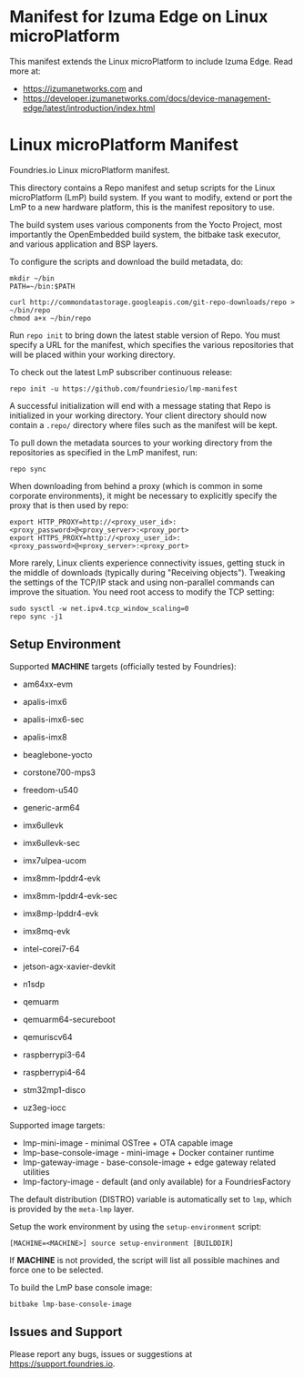 Manifest for Izuma Edge on Linux microPlatform
==============================================

This manifest extends the Linux microPlatform to include Izuma Edge.
Read more at:

* https://izumanetworks.com and
* https://developer.izumanetworks.com/docs/device-management-edge/latest/introduction/index.html


Linux microPlatform Manifest
============================

Foundries.io Linux microPlatform manifest.

This directory contains a Repo manifest and setup scripts for the
Linux microPlatform (LmP) build system. If you want to modify, extend or port
the LmP to a new hardware platform, this is the manifest repository to use.

The build system uses various components from the Yocto Project, most
importantly the OpenEmbedded build system, the bitbake task executor, and
various application and BSP layers.

To configure the scripts and download the build metadata, do:

```
mkdir ~/bin
PATH=~/bin:$PATH

curl http://commondatastorage.googleapis.com/git-repo-downloads/repo > ~/bin/repo
chmod a+x ~/bin/repo
```

Run `repo init` to bring down the latest stable version of Repo. You must
specify a URL for the manifest, which specifies the various repositories that
will be placed within your working directory.

To check out the latest LmP subscriber continuous release:

```
repo init -u https://github.com/foundriesio/lmp-manifest
```

A successful initialization will end with a message stating that Repo
is initialized in your working directory. Your client directory should
now contain a `.repo/` directory where files such as the manifest will be kept.

To pull down the metadata sources to your working directory from the
repositories as specified in the LmP manifest, run:

```
repo sync
```

When downloading from behind a proxy (which is common in some
corporate environments), it might be necessary to explicitly specify the proxy
that is then used by repo:

```
export HTTP_PROXY=http://<proxy_user_id>:<proxy_password>@<proxy_server>:<proxy_port>
export HTTPS_PROXY=http://<proxy_user_id>:<proxy_password>@<proxy_server>:<proxy_port>
```

More rarely, Linux clients experience connectivity issues, getting stuck in the
middle of downloads (typically during "Receiving objects"). Tweaking the
settings of the TCP/IP stack and using non-parallel commands can improve the
situation. You need root access to modify the TCP setting:

```
sudo sysctl -w net.ipv4.tcp_window_scaling=0
repo sync -j1
```

Setup Environment
-----------------

Supported **MACHINE** targets (officially tested by Foundries):

* am64xx-evm

* apalis-imx6
* apalis-imx6-sec
* apalis-imx8
* beaglebone-yocto
* corstone700-mps3
* freedom-u540
* generic-arm64
* imx6ullevk
* imx6ullevk-sec
* imx7ulpea-ucom
* imx8mm-lpddr4-evk
* imx8mm-lpddr4-evk-sec
* imx8mp-lpddr4-evk
* imx8mq-evk
* intel-corei7-64
* jetson-agx-xavier-devkit
* n1sdp
* qemuarm
* qemuarm64-secureboot
* qemuriscv64
* raspberrypi3-64
* raspberrypi4-64
* stm32mp1-disco
* uz3eg-iocc

Supported image targets:

* lmp-mini-image          - minimal OSTree + OTA capable image
* lmp-base-console-image  - mini-image + Docker container runtime
* lmp-gateway-image       - base-console-image + edge gateway related utilities
* lmp-factory-image       - default (and only available) for a FoundriesFactory

The default distribution (DISTRO) variable is automatically set to `lmp`,
which is provided by the `meta-lmp` layer.

Setup the work environment by using the `setup-environment` script:

```
[MACHINE=<MACHINE>] source setup-environment [BUILDDIR]
```

If **MACHINE** is not provided, the script will list all possible machines and
force one to be selected.

To build the LmP base console image:

```
bitbake lmp-base-console-image
```

Issues and Support
------------------

Please report any bugs, issues or suggestions at <https://support.foundries.io>.

